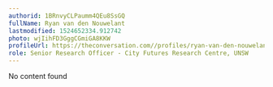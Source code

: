 ```yaml
---
authorid: 1BRnvyCLPaumm4QEu8SsGQ
fullName: Ryan van den Nouwelant
lastmodified: 1524652334.912742
photo: wjIihFD3GggCGmiGA8KKW
profileUrl: https://theconversation.com//profiles/ryan-van-den-nouwelant-199969
role: Senior Research Officer - City Futures Research Centre, UNSW
---
```

No content found